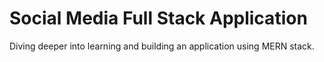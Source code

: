 # Social Media Full Stack Application

Diving deeper into learning and building an application using MERN stack.